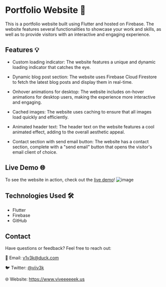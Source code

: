 # Portfolio Website 🚀

This is a portfolio website built using Flutter and hosted on Firebase. The website features several functionalities to showcase your work and skills, as well as to provide visitors with an interactive and engaging experience.

## Features 💡

- Custom loading indicator: The website features a unique and dynamic loading indicator that catches the eye. 


- Dynamic blog post section: The website uses Firebase Cloud Firestore to fetch the latest blog posts and display them in real-time. 


- Onhover animations for desktop: The website includes on-hover animations for desktop users, making the experience more interactive and engaging. 


- Cached images: The website uses caching to ensure that all images load quickly and efficiently. 


- Animated header text: The header text on the website features a cool animated effect, adding to the overall aesthetic appeal. 


- Contact section with send email button: The website has a contact section, complete with a "send email" button that opens the visitor's email client of choice. 


## Live Demo 🌐

To see the website in action, check out the [live demo](https://viveeeeeek.us/#/)!
![image](https://github.com/viveeeeeek/portfolio_vivek/assets/64553247/e8fbd70f-3c96-4340-b917-d2ceb76a5655)


## Technologies Used 🛠️

- Flutter
- Firebase
- GitHub

## Contact
Have questions or feedback? Feel free to reach out:

📧 Email: v1v3k@duck.com

🐦 Twitter: [@viiv3k](https://twitter.com/viiv3k)

🌐 Website: https://www.viveeeeeek.us
